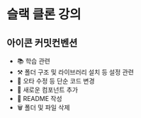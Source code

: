 # 슬랙 클론 강의

## 아이콘 커밋컨벤션
- 📚 학습 관련
- ⚒️ 폴더 구조 및 라이브러리 설치 등 설정 관련
- 🔧 오타 수정 등 단순 코드 변경
- 💎 새로운 컴포넌트 추가
- 📘 README 작성
- 🗑️ 폴더 및 파일 삭제